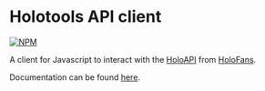 # Holotools API client
[![NPM](https://nodei.co/npm/@holores/holoapi.png)](https://nodei.co/npm/@holores/holoapi/)

A client for Javascript to interact with the [HoloAPI](https://api.holotools.app/v1/api-docs) from [HoloFans](https://github.com/holofans/holoapi).

Documentation can be found [here](https://holores.github.io/holotools-api/modules/index.html).
